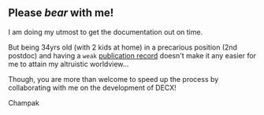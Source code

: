 ## Please *bear* with me!
I am doing my utmost to get the documentation out on time. 

But being 34yrs old (with 2 kids at home) in a precarious position (2nd postdoc) and having a `weak` [publication record](https://scholar.google.com/citations?hl=en&user=mu1kn1EAAAAJ&view_op=list_works&sortby=pubdate) doesn't make it any easier for me to attain my altruistic worldview...

Though, you are more than welcome to speed up the process by collaborating with me on the development of DECX!

Champak
